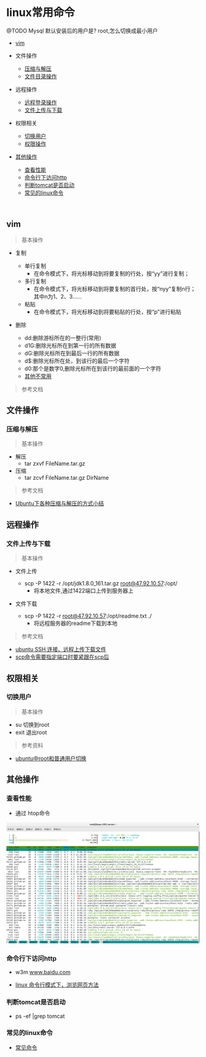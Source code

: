 # linux常用命令


@TODO Mysql 默认安装后的用户是? root,怎么切换成最小用户



* [vim](#vim)
* 文件操作
    * [压缩与解压](#压缩与解压)
    * [文件目录操作]()

* 远程操作    
    * [远程登录操作]()
    * [文件上传与下载](#文件上传与下载)
    
* 权限相关
    * [切换用户](#切换用户)
    * [权限操作]()    
    
* [其他操作](#其他操作)
    * [查看性能](#查看性能)
    * [命令行下访问http](#命令行下访问http)
    * [判断tomcat是否启动](#判断tomcat是否启动)
    * [常见的linux命令](#常见的linux命令) 

<br>


## vim 

> 基本操作

* 复制
    * 单行复制
        * 在命令模式下，将光标移动到将要复制的行处，按“yy”进行复制；
    * 多行复制
        * 在命令模式下，将光标移动到将要复制的首行处，按“nyy”复制n行；其中n为1、2、3……
    * 粘贴
        * 在命令模式下，将光标移动到将要粘贴的行处，按“p”进行粘贴         

* 删除
    * dd:删除游标所在的一整行(常用)
    * d1G:删除光标所在到第一行的所有数据
    * dG:删除光标所在到最后一行的所有数据
    * d$:删除光标所在处，到该行的最后一个字符
    * d0:那个是数字0,删除光标所在到该行的最前面的一个字符
    * [其他不常用](https://blog.csdn.net/chenyoper/article/details/78260007)

> 参考文档



## 文件操作

### 压缩与解压

> 基本操作

* 解压
    * tar zxvf FileName.tar.gz
* 压缩
    * tar zcvf FileName.tar.gz DirName    


> 参考文档

* [Ubuntu下各种压缩与解压的方式小结](http://www.jb51.net/article/112207.htm)



## 远程操作  

### 文件上传与下载

> 基本操作

* 文件上传
    * scp  -P 1422  -r /opt/jdk1.8.0_161.tar.gz  root@47.92.10.57:/opt/
        * 将本地文件,通过1422端口上传到服务器上

* 文件下载
    * scp   -P 1422 -r root@47.92.10.57:/opt/readme.txt ./
        * 将远程服务器的readme下载到本地

> 参考文档

* [ubuntu SSH 连接、远程上传下载文件](https://www.cnblogs.com/qinduanyinghua/p/7152812.html)
* [scp命令需要指定端口时要紧跟在scp后](https://www.cnblogs.com/jixingke/p/6213074.html)




## 权限相关

### 切换用户

> 基本操作

* su 切换到root
* exit 退出root



> 参考资料


* [ubuntu中root和普通用户切换](https://blog.csdn.net/u011484045/article/details/52108692)







## 其他操作

### 查看性能

* 通过 htop命令

![alt](imgs/htop.png)

### 命令行下访问http

* w3m www.baidu.com

* [linux 命令行模式下，浏览网页方法](https://blog.csdn.net/qq_35346390/article/details/76066326)

### 判断tomcat是否启动

* ps -ef |grep tomcat

### 常见的linux命令

* [常见命令](https://zhidao.baidu.com/question/919345359486228339.html)
